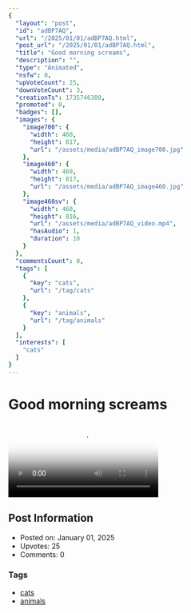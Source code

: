 ```yaml
---
{
  "layout": "post",
  "id": "adBP7AQ",
  "url": "/2025/01/01/adBP7AQ.html",
  "post_url": "/2025/01/01/adBP7AQ.html",
  "title": "Good morning screams",
  "description": "",
  "type": "Animated",
  "nsfw": 0,
  "upVoteCount": 25,
  "downVoteCount": 3,
  "creationTs": 1735746380,
  "promoted": 0,
  "badges": [],
  "images": {
    "image700": {
      "width": 460,
      "height": 817,
      "url": "/assets/media/adBP7AQ_image700.jpg"
    },
    "image460": {
      "width": 460,
      "height": 817,
      "url": "/assets/media/adBP7AQ_image460.jpg"
    },
    "image460sv": {
      "width": 460,
      "height": 816,
      "url": "/assets/media/adBP7AQ_video.mp4",
      "hasAudio": 1,
      "duration": 10
    }
  },
  "commentsCount": 0,
  "tags": [
    {
      "key": "cats",
      "url": "/tag/cats"
    },
    {
      "key": "animals",
      "url": "/tag/animals"
    }
  ],
  "interests": [
    "cats"
  ]
}
---
```


# Good morning screams

<video controls playsinline loop poster="/assets/media/adBP7AQ_image460.jpg">
  <source src="/assets/media/adBP7AQ_video.mp4" type="video/mp4">
  Your browser does not support the video tag.
</video>

## Post Information

- Posted on: January 01, 2025
- Upvotes: 25
- Comments: 0

### Tags

- [cats](/tag/cats)
- [animals](/tag/animals)
